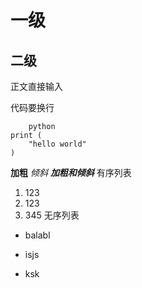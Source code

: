 # 一级
## 二级

正文直接输入

代码要换行

~~~
    python
print (
    "hello world"
)
~~~

**加粗**
*倾斜*
***加粗和倾斜***
有序列表
1. 123
2. 123
3. 345
无序列表
* balabl
+ isjs
- ksk

